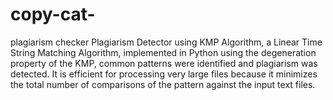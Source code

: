 # copy-cat-
plagiarism checker
Plagiarism Detector using KMP Algorithm, a Linear Time String Matching Algorithm, implemented in Python using the degeneration property of the KMP, common patterns were identified and plagiarism was detected. It is efficient for processing very large files because it minimizes the total number of comparisons of the pattern against the input text files.
